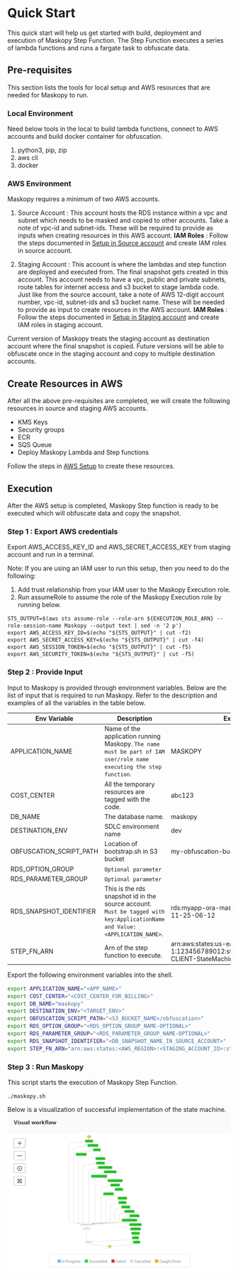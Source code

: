 # Quick Start

This quick start will help us get started with build, deployment and execution of Maskopy Step Function.
The Step Function executes a series of lambda functions and runs a fargate task to obfuscate data.

## Pre-requisites
This section lists the tools for local setup and AWS resources that are needed for Maskopy to run.
### Local Environment
Need below tools in the local to build lambda functions, connect to AWS accounts and build  docker container for obfuscation.

1. python3, pip, zip
2. aws cli
3. docker
### AWS Environment
Maskopy requires a minimum of two AWS accounts.

1. Source Account : This account hosts the RDS instance within a vpc and subnet which needs to be masked and copied to other accounts.
Take a note of vpc-id and subnet-ids. These will be required to provide as inputs when creating resources in this AWS account.
**IAM Roles** : Follow the steps documented in [Setup in Source account](iam-roles.md#setup-in-source-account) and create IAM roles in source account.


2. Staging Account : This account is where the lambdas and step function are deployed and executed from.
The final snapshot gets created in this account. This account needs to have a vpc, public and private subnets, route tables for internet access and s3 bucket to stage lambda code.
Just like from the source account, take a note of AWS 12-digit account number, vpc-id, subnet-ids and s3 bucket name. These will be needed to provide as input to create resources in the AWS account.
**IAM Roles** : Follow the steps documented in [Setup in Staging account](iam-roles.md#setup-in-staging-account) and create IAM roles in staging account.

Current version of Maskopy treats the staging account as destination account where the final snapshot is copied.
Future versions will be able to obfuscate once in the staging account and copy to multiple destination accounts.

## Create Resources in AWS

After all the above pre-requisites are completed, we will create the following resources in source and staging AWS accounts.

- KMS Keys
- Security groups
- ECR
- SQS Queue
- Deploy Maskopy Lambda and Step functions

Follow the steps in [AWS Setup](aws-setup.md) to create these resources.


## Execution
After the AWS setup is completed, Maskopy Step function is ready to be executed which will obfuscate data and copy the snapshot.

### Step 1 : Export AWS credentials
Export AWS_ACCESS_KEY_ID and AWS_SECRET_ACCESS_KEY from staging account and run in a terminal.

Note:  If you are using an IAM user to run this setup, then you need to do the following:

1. Add trust relationship from your IAM user to the Maskopy Execution role.
2. Run assumeRole to assume the role of the Maskopy Execution role by running below.
```
STS_OUTPUT=$(aws sts assume-role --role-arn ${EXECUTION_ROLE_ARN} --role-session-name Maskopy --output text | sed -n '2 p')
export AWS_ACCESS_KEY_ID=$(echo "${STS_OUTPUT}" | cut -f2)
export AWS_SECRET_ACCESS_KEY=$(echo "${STS_OUTPUT}" | cut -f4)
export AWS_SESSION_TOKEN=$(echo "${STS_OUTPUT}" | cut -f5)
export AWS_SECURITY_TOKEN=$(echo "${STS_OUTPUT}" | cut -f5)
```

### Step 2 : Provide Input
Input to Maskopy is provided through environment variables. Below are the list of input that is required to run Maskopy. Refer to the description and examples of all the variables in the table below.


| Env Variable             | Description | Example |
|--------------------------|-------------|---------|
| APPLICATION_NAME         | Name of the application running Maskopy. `The name must be part of IAM user/role name executing the step function`.                                                                             | MASKOPY                                                   |
| COST_CENTER              | All the temporary resources are tagged with the code. | abc123    |
| DB_NAME                  | The database name.                                    | maskopy   |
| DESTINATION_ENV          | SDLC environment name                                 | dev       |
| OBFUSCATION_SCRIPT_PATH  | Location of bootstrap.sh in S3 bucket                 | my-obfuscation-bucket-name/obfuscation |
| RDS_OPTION_GROUP         | `Optional parameter` |                                |
| RDS_PARAMETER_GROUP      | `Optional parameter` |                                |
| RDS_SNAPSHOT_IDENTIFIER  | This is the rds snapshot id in the source account. `Must be tagged with key:ApplicationName and Value: <APPLICATION_NAME>`. | rds:myapp-ora-maskopy-test-1-2019-11-25-06-12             |
| STEP_FN_ARN              | Arn of the step function to execute. | arn:aws:states:us-east-1:123456789012:stateMachine:MASKOPY-CLIENT-StateMachine |


Export the following environment variables into the shell.
```sh
export APPLICATION_NAME="<APP_NAME>"
export COST_CENTER="<COST_CENTER_FOR_BILLING>"
export DB_NAME="maskopy"
export DESTINATION_ENV="<TARGET_ENV>"
export OBFUSCATION_SCRIPT_PATH="<S3_BUCKET_NAME>/obfuscation>"
export RDS_OPTION_GROUP="<RDS_OPTION_GROUP_NAME-OPTIONAL>"
export RDS_PARAMETER_GROUP="<RDS_PARAMETER_GROUP_NAME-OPTIONAL>"
export RDS_SNAPSHOT_IDENTIFIER="<DB_SNAPSHOT_NAME_IN_SOURCE_ACCOUNT>"
export STEP_FN_ARN="arn:aws:states:<AWS_REGION>:<STAGING_ACCOUNT_ID>:stateMachine:MASKOPY-CLIENT-StateMachine"
```

### Step 3 : Run Maskopy
This script starts the execution of Maskopy Step Function.

```
./maskopy.sh
```

Below is a visualization of successful implementation of the state machine.
[![Step Function Execution](images/StateMachine.png)](images/StateMachine.png)


